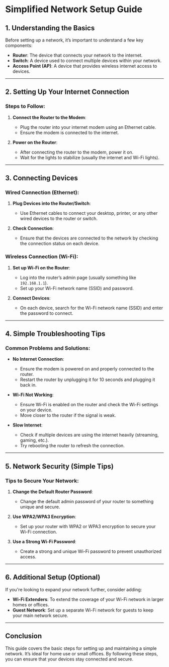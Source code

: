 # Simplified Network Setup Guide

## 1. Understanding the Basics

Before setting up a network, it’s important to understand a few key components:

- **Router**: The device that connects your network to the internet.
- **Switch**: A device used to connect multiple devices within your network.
- **Access Point (AP)**: A device that provides wireless internet access to devices.

---

## 2. Setting Up Your Internet Connection

### Steps to Follow:
1. **Connect the Router to the Modem**:
   - Plug the router into your internet modem using an Ethernet cable.
   - Ensure the modem is connected to the internet.

2. **Power on the Router**:
   - After connecting the router to the modem, power it on.
   - Wait for the lights to stabilize (usually the internet and Wi-Fi lights).

---

## 3. Connecting Devices

### Wired Connection (Ethernet):
1. **Plug Devices into the Router/Switch**:
   - Use Ethernet cables to connect your desktop, printer, or any other wired devices to the router or switch.
   
2. **Check Connection**:
   - Ensure that the devices are connected to the network by checking the connection status on each device.

### Wireless Connection (Wi-Fi):
1. **Set up Wi-Fi on the Router**:
   - Log into the router’s admin page (usually something like `192.168.1.1`).
   - Set up your Wi-Fi network name (SSID) and password.

2. **Connect Devices**:
   - On each device, search for the Wi-Fi network name (SSID) and enter the password to connect.

---

## 4. Simple Troubleshooting Tips

### Common Problems and Solutions:
- **No Internet Connection**:
   - Ensure the modem is powered on and properly connected to the router.
   - Restart the router by unplugging it for 10 seconds and plugging it back in.
   
- **Wi-Fi Not Working**:
   - Ensure Wi-Fi is enabled on the router and check the Wi-Fi settings on your device.
   - Move closer to the router if the signal is weak.

- **Slow Internet**:
   - Check if multiple devices are using the internet heavily (streaming, gaming, etc.).
   - Try rebooting the router to refresh the connection.

---

## 5. Network Security (Simple Tips)

### Tips to Secure Your Network:
1. **Change the Default Router Password**:
   - Change the default admin password of your router to something unique and secure.

2. **Use WPA2/WPA3 Encryption**:
   - Set up your router with WPA2 or WPA3 encryption to secure your Wi-Fi connection.
   
3. **Use a Strong Wi-Fi Password**:
   - Create a strong and unique Wi-Fi password to prevent unauthorized access.

---

## 6. Additional Setup (Optional)

If you're looking to expand your network further, consider adding:

- **Wi-Fi Extenders**: To extend the coverage of your Wi-Fi network in larger homes or offices.
- **Guest Network**: Set up a separate Wi-Fi network for guests to keep your main network secure.

---

## Conclusion

This guide covers the basic steps for setting up and maintaining a simple network. It’s ideal for home use or small offices. By following these steps, you can ensure that your devices stay connected and secure.
